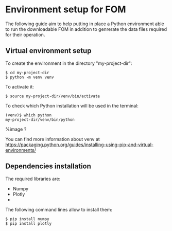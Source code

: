 # Environment setup for FOM

The following guide aim to help putting in place a Python environment able to run the downloadable FOM in addition to genrerate the data files required for their operation.

## Virtual environment setup

To create the environment in the directory "my-project-dir":
```shell
$ cd my-project-dir
$ python -m venv venv
```

To activate it:
```shell
$ source my-project-dir/venv/bin/activate
```
To check which Python installation will be used in the terminal:
```shell
(venv)$ which python
my-project-dir/venv/bin/python
```

%image ?

You can find more information about venv at <https://packaging.python.org/guides/installing-using-pip-and-virtual-environments/>

## Dependencies installation

The required libraries are:
- Numpy
- Plotly
- 
The following command lines allow to install them: 

```shell 
$ pip install numpy
$ pip install plotly
```